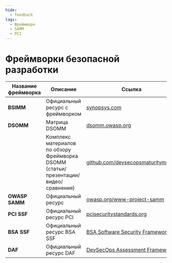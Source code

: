 ```yaml
---
hide:
  - feedback
tags:
  - Фреймворк
  - SAMM
  - PCI
---
```


# **Фреймворки безопасной разработки**

| Название фреймворка | Описание | Ссылка |
| -------- | -------- | ------ |
| **BSIMM** | Официальный ресурс с фреймворком | [synopsys.com](https://www.synopsys.com/software-integrity/software-security-services/bsimm-maturity-model.html) |
| **DSOMM** | Матрица DSOMM | [dsomm.owasp.org](https://dsomm.owasp.org/) |
|  | Комплекс материалов по обзору Фреймворка DSOMM (статьи/презентации/видео/сравнения) | [github.com/devsecopsmaturitymodel](https://github.com/devsecopsmaturitymodel/DevSecOps-MaturityModel) |
| **OWASP SAMM** | Официальный ресурс | [owasp.org/www-project-samm](https://owasp.org/www-project-samm/) |
| **PCI SSF** | Официальный ресурс PCI | [pcisecuritystandards.org](https://www.pcisecuritystandards.org/document_library/) |
| **BSA SSF** | Официальный ресурс BSA SSF |[BSA Software Security Framework](https://www.bsa.org/files/reports/bsa_software_security_framework_web_final.pdf) |
| **DAF** | Официальный ресурс DAF |[DevSecOps Assessment Framework](https://github.com/Jet-Security-Team/DevSecOps-Assessment-Framework) |
